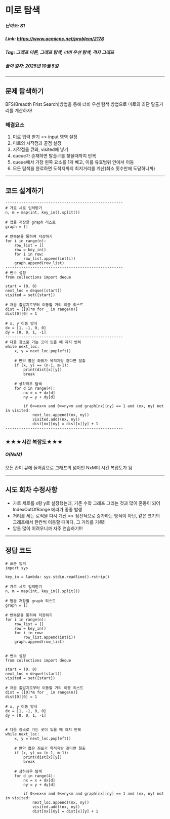 # 미로 탐색
##### 난이도: ***S1***
##### Link: https://www.acmicpc.net/problem/2178
##### Tag:  그래프 이론, 그래프 탐색, 너비 우선 탐색, 격자 그래프
##### 풀이 일자: 2025년 10월 5일
***
## 문제 탐색하기
BFS(Breadth Frist Search)방법을 통해 너비 우선 탐색 방법으로 미로의 최단 탈출거리를 계산하자!

### 해결요소
1. 미로 입력 받기 => input 영역 설정
2. 미로의 시작점과 끝점 설정
3. 시작점을 큐와, visited에 넣기
4. queue가 존재하면 탈출구를 찾을때까지 반복
5. queue에서 가장 왼쪽 요소를 1개 빼고, 이를 유효범위 안에서 이동
6. 모든 탐색을 완료하면 도착지까지 최저거리를 계산(최소 횟수만에 도달하니까)
***
## 코드 설계하기
```
----------------------------------------------------
# 가로 세로 입력받기
n, m = map(int, key_in().split())

# 맵을 저장할 graph 리스트
graph = []

# 반복문을 통하여 저장하기
for i in range(n):
    row_list = []
    row = key_in()
    for i in row:
        row_list.append(int(i))
    graph.append(row_list)
----------------------------------------------------
# 변수 설정
from collections import deque

start = (0, 0)
next_loc = deque([start])
visited = set([start])

# 처음 출발지로부터 이동할 거리 이중 리스트
dist = [[0]*m for _ in range(n)]
dist[0][0] = 1

# x, y 이동 방식
dx = [1, -1, 0, 0]
dy = [0, 0, 1, -1]
----------------------------------------------------
# 다음 장소로 가는 곳이 있을 때 까지 반복
while next_loc:
    x, y = next_loc.popleft()

    # 만약 뽑은 좌표가 목적지랑 같다면 탈출
    if (x, y) == (n-1, m-1):
        print(dist[x][y])
        break

    # 상하좌우 탐색
    for d in range(4):
        nx = x + dx[d]
        ny = y + dy[d]

        if 0<=nx<n and 0<=ny<m and graph[nx][ny] == 1 and (nx, ny) not in visited:
            next_loc.append((nx, ny))
            visited.add((nx, ny))
            dist[nx][ny] = dist[x][y] + 1
----------------------------------------------------
```
### ★★★시간 복잡도★★★
##### O(NxM)
모든 칸이 큐에 들어감으로 그래프의 넓이인 NxM이 시간 복잡도가 됨

***
## 시도 회차 수정사항
- 가로 세로를 x랑 y로 설정했는데, 기존 수학 그래프 그리는 것과 많이 혼동이 되어 IndexOutOfRange 에러가 종종 발생
- 거리를 세는 로직을 다시 계산 => 점진적으로 증가하는 방식이 아닌, 같은 크기의 그래프에서 한칸씩 이동할 때마다, 그 거리를 기록!!
- 암튼 많이 어려우니까 자주 연습하기!!!

***
## 정답 코드
```
# 표준 입력
import sys

key_in = lambda: sys.stdin.readline().rstrip()

# 가로 세로 입력받기
n, m = map(int, key_in().split())

# 맵을 저장할 graph 리스트
graph = []

# 반복문을 통하여 저장하기
for i in range(n):
    row_list = []
    row = key_in()
    for i in row:
        row_list.append(int(i))
    graph.append(row_list)


# 변수 설정
from collections import deque

start = (0, 0)
next_loc = deque([start])
visited = set([start])

# 처음 출발지로부터 이동할 거리 이중 리스트
dist = [[0]*m for _ in range(n)]
dist[0][0] = 1

# x, y 이동 방식
dx = [1, -1, 0, 0]
dy = [0, 0, 1, -1]


# 다음 장소로 가는 곳이 있을 때 까지 반복
while next_loc:
    x, y = next_loc.popleft()

    # 만약 뽑은 좌표가 목적지랑 같다면 탈출
    if (x, y) == (n-1, m-1):
        print(dist[x][y])
        break

    # 상하좌우 탐색
    for d in range(4):
        nx = x + dx[d]
        ny = y + dy[d]

        if 0<=nx<n and 0<=ny<m and graph[nx][ny] == 1 and (nx, ny) not in visited:
            next_loc.append((nx, ny))
            visited.add((nx, ny))
            dist[nx][ny] = dist[x][y] + 1


```